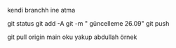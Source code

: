 

kendi branchh ine atma 

git status 
git add -A 
git -m " güncelleme 26.09"
git push 


git pull origin main
oku
yakup
abdullah 
örnek